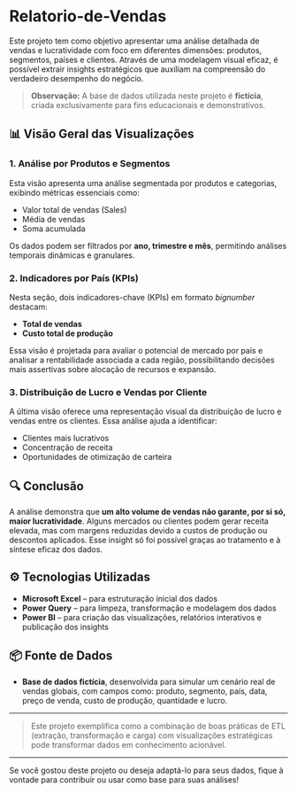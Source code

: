 # Relatorio-de-Vendas

Este projeto tem como objetivo apresentar uma análise detalhada de vendas e lucratividade com foco em diferentes dimensões: produtos, segmentos, países e clientes. Através de uma modelagem visual eficaz, é possível extrair insights estratégicos que auxiliam na compreensão do verdadeiro desempenho do negócio.

> **Observação:** A base de dados utilizada neste projeto é **fictícia**, criada exclusivamente para fins educacionais e demonstrativos.

## 📊 Visão Geral das Visualizações

### 1. Análise por Produtos e Segmentos
Esta visão apresenta uma análise segmentada por produtos e categorias, exibindo métricas essenciais como:
- Valor total de vendas (Sales)
- Média de vendas
- Soma acumulada

Os dados podem ser filtrados por **ano, trimestre e mês**, permitindo análises temporais dinâmicas e granulares.

### 2. Indicadores por País (KPIs)
Nesta seção, dois indicadores-chave (KPIs) em formato *bignumber* destacam:
- **Total de vendas**
- **Custo total de produção**

Essa visão é projetada para avaliar o potencial de mercado por país e analisar a rentabilidade associada a cada região, possibilitando decisões mais assertivas sobre alocação de recursos e expansão.

### 3. Distribuição de Lucro e Vendas por Cliente
A última visão oferece uma representação visual da distribuição de lucro e vendas entre os clientes. Essa análise ajuda a identificar:
- Clientes mais lucrativos
- Concentração de receita
- Oportunidades de otimização de carteira

## 🔍 Conclusão

A análise demonstra que **um alto volume de vendas não garante, por si só, maior lucratividade**. Alguns mercados ou clientes podem gerar receita elevada, mas com margens reduzidas devido a custos de produção ou descontos aplicados. Esse insight só foi possível graças ao tratamento e à síntese eficaz dos dados.

## ⚙️ Tecnologias Utilizadas

- **Microsoft Excel** – para estruturação inicial dos dados
- **Power Query** – para limpeza, transformação e modelagem dos dados
- **Power BI** – para criação das visualizações, relatórios interativos e publicação dos insights

## 📦 Fonte de Dados

- **Base de dados fictícia**, desenvolvida para simular um cenário real de vendas globais, com campos como: produto, segmento, país, data, preço de venda, custo de produção, quantidade e lucro.

---

> Este projeto exemplifica como a combinação de boas práticas de ETL (extração, transformação e carga) com visualizações estratégicas pode transformar dados em conhecimento acionável.

---

Se você gostou deste projeto ou deseja adaptá-lo para seus dados, fique à vontade para contribuir ou usar como base para suas análises!
